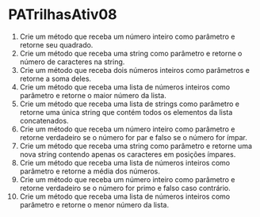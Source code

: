 # PATrilhasAtiv08

1. Crie um método que receba um número inteiro como parâmetro e retorne seu quadrado.  
2. Crie um método que receba uma string como parâmetro e retorne o número de caracteres na string.  
3. Crie um método que receba dois números inteiros como parâmetros e retorne a soma deles.  
4. Crie um método que receba uma lista de números inteiros como parâmetro e retorne o maior número da lista.  
5. Crie um método que receba uma lista de strings como parâmetro e retorne uma única string que contém todos os elementos da lista concatenados.  
6. Crie um método que receba um número inteiro como parâmetro e retorne verdadeiro se o número for par e falso se o número for ímpar.  
7. Crie um método que receba uma string como parâmetro e retorne uma nova string contendo apenas os caracteres em posições ímpares.  
8. Crie um método que receba uma lista de números inteiros como parâmetro e retorne a média dos números.  
9. Crie um método que receba um número inteiro como parâmetro e retorne verdadeiro se o número for primo e falso caso contrário.  
10. Crie um método que receba uma lista de números inteiros como parâmetro e retorne o menor número da lista.  

